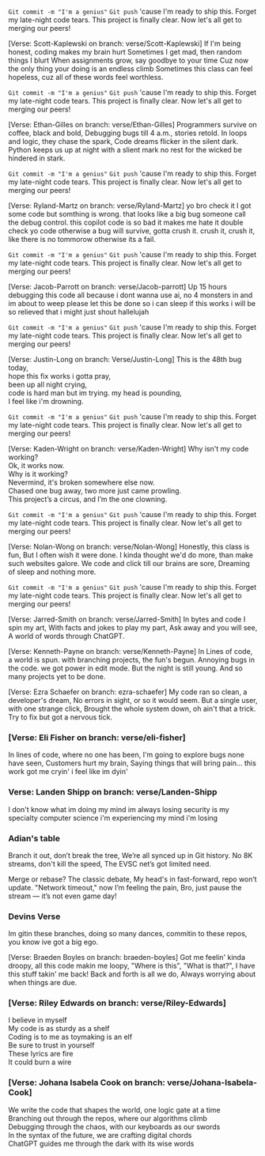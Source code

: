 `Git commit -m "I'm a genius"`
`Git push` 'cause I'm ready to ship this.
Forget my late-night code tears.
This project is finally clear.
Now let's all get to merging our peers!

[Verse: Scott-Kaplewski on branch: verse/Scott-Kaplewski]
If I'm being honest, coding makes my brain hurt
Sometimes I get mad, then random things I blurt
When assignments grow, say goodbye to your time
Cuz now the only thing your doing is an endless climb
Sometimes this class can feel hopeless,
cuz all of these words feel worthless.

`Git commit -m "I'm a genius"`
`Git push` 'cause I'm ready to ship this.
Forget my late-night code tears.
This project is finally clear.
Now let's all get to merging our peers!

[Verse: Ethan-Gilles on branch: verse/Ethan-Gilles]
Programmers survive on coffee, black and bold,
Debugging bugs till 4 a.m., stories retold.
In loops and logic, they chase the spark,
Code dreams flicker in the silent dark.
Python keeps us up at night with a slient mark
no rest for the wicked be hindered in stark.

`Git commit -m "I'm a genius"`
`Git push` 'cause I'm ready to ship this.
Forget my late-night code tears.
This project is finally clear.
Now let's all get to merging our peers!

[Verse: Ryland-Martz on branch: verse/Ryland-Martz]
 yo bro check it I got some code but somthing is wrong.
 that looks like a big bug someone call the debug control.
 this copilot code is so bad it makes me hate it
 double check yo code otherwise a bug will survive, gotta crush it.
 crush it, crush it, like there is no tommorow otherwise its a fail.

`Git commit -m "I'm a genius"`
`Git push` 'cause I'm ready to ship this.
Forget my late-night code tears.
This project is finally clear.
Now let's all get to merging our peers!

[Verse: Jacob-Parrott on branch: verse/Jacob-parrott]
Up 15 hours debugging this code
all because i dont wanna use ai, no
4 monsters in and im about to weep
please let this be done so i can sleep
if this works i will be so relieved
that i might just shout hallelujah

`Git commit -m "I'm a genius"`
`Git push` 'cause I'm ready to ship this.
Forget my late-night code tears.
This project is finally clear.
Now let's all get to merging our peers!

[Verse: Justin-Long on branch: Verse/Justin-Long]
This is the 48th bug today,\
hope this fix works i gotta pray,\
been up all night crying,\
code is hard man but im trying.
my head is pounding,\
I feel like i'm drowning.

`Git commit -m "I'm a genius"`
`Git push` 'cause I'm ready to ship this.
Forget my late-night code tears.
This project is finally clear.
Now let's all get to merging our peers!

[Verse: Kaden-Wright on branch: verse/Kaden-Wright]
Why isn't my code working?\
Ok, it works now.\
Why is it working?\
Nevermind, it's broken somewhere else now.\
Chased one bug away, two more just came prowling. \
This project’s a circus, and I’m the one clowning.

`Git commit -m "I'm a genius"`
`Git push` 'cause I'm ready to ship this.
Forget my late-night code tears.
This project is finally clear.
Now let's all get to merging our peers!

[Verse: Nolan-Wong on branch: verse/Nolan-Wong]
Honestly, this class is fun,
But I often wish it were done.
I kinda thought we'd do more,
than make such websites galore.
We code and click till our brains are sore,
Dreaming of sleep and nothing more. 

`Git commit -m "I'm a genius"`
`Git push` 'cause I'm ready to ship this.
Forget my late-night code tears.
This project is finally clear.
Now let's all get to merging our peers!

[Verse: Jarred-Smith on branch: verse/Jarred-Smith]
In bytes and code I spin my art,
With facts and jokes to play my part,
Ask away and you will see,
A world of words through ChatGPT.

[Verse: Kenneth-Payne on branch: verse/Kenneth-Payne]
In Lines of code, a world is spun.
with branching projects, the fun's begun.
Annoying bugs in the code.
we got power in edit mode. 
But the night is still young.
And so many projects yet to be done.  

[Verse: Ezra Schaefer on branch: ezra-schaefer]
My code ran so clean, a developer's dream,
No errors in sight, or so it would seem.
But a single user, with one strange click,
Brought the whole system down, oh ain't that a trick.
Try to fix but got a nervous tick.

### [Verse: Eli Fisher on branch: verse/eli-fisher]

In lines of code, where no one has been,
I'm going to explore bugs none have seen,
Customers hurt my brain,
Saying things that will bring pain...
this work got me cryin'
i feel like im dyin'

### Verse: Landen Shipp on branch: verse/Landen-Shipp

I don't know what im doing
my mind im always losing
security is my specialty
computer science i'm experiencing
my mind i'm losing

### Adian's table
Branch it out, don’t break the tree,
We’re all synced up in Git history.
No 8K streams, don't kill the speed,
The EVSC net’s got limited need.

Merge or rebase? The classic debate,
My head's in fast-forward, repo won’t update.
"Network timeout," now I’m feeling the pain,
Bro, just pause the stream — it’s not even game day!  
### Devins Verse
Im gitin these branches,
doing so many dances,
commitin to these repos,
you know ive got a big ego.

[Verse: Braeden Boyles on branch: braeden-boyles]
Got me feelin' kinda droopy,
all this code makin me loopy,
"Where is this", "What is that?",
I have this stuff takin' me back!
Back and forth is all we do,
Always worrying about when things are due.  

 ### [Verse: Riley Edwards on branch: verse/Riley-Edwards]
I believe in myself  
My code is as sturdy as a shelf  
Coding is to me as toymaking is an elf  
Be sure to trust in yourself  
These lyrics are fire  
It could burn a wire  

### [Verse: Johana Isabela Cook on branch: verse/Johana-Isabela-Cook]

We write the code that shapes the world, one logic gate at a time  
Branching out through the repos, where our algorithms climb  
Debugging through the chaos, with our keyboards as our swords  
In the syntax of the future, we are crafting digital chords  
ChatGPT guides me through the dark with its wise words  

